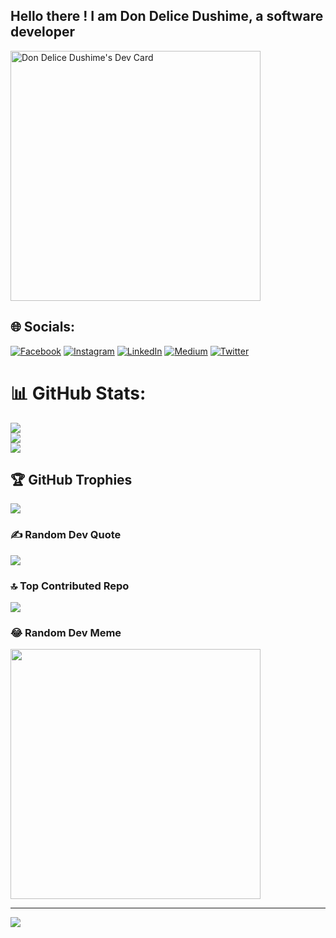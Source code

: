 
## Hello there ! I am Don Delice Dushime, a software developer

<a href="https://app.daily.dev/dondelice257"><img src="https://api.daily.dev/devcards/3006288b891944a6a47d1650d0c0d36a.png?r=xno" width="400" alt="Don Delice Dushime's Dev Card"/></a>
## 🌐 Socials:
[![Facebook](https://img.shields.io/badge/Facebook-%231877F2.svg?logo=Facebook&logoColor=white)](https://facebook.com/dondelice257) [![Instagram](https://img.shields.io/badge/Instagram-%23E4405F.svg?logo=Instagram&logoColor=white)](https://instagram.com/dondelice257) [![LinkedIn](https://img.shields.io/badge/LinkedIn-%230077B5.svg?logo=linkedin&logoColor=white)](https://linkedin.com/in/dondelice257/) [![Medium](https://img.shields.io/badge/Medium-12100E?logo=medium&logoColor=white)](https://medium.com/@dondelice257) [![Twitter](https://img.shields.io/badge/Twitter-%231DA1F2.svg?logo=Twitter&logoColor=white)](https://www.twitter.com/dondelice257/) 


# 📊 GitHub Stats:
![](https://github-readme-stats.vercel.app/api?username=dondelice257&theme=default&hide_border=false&include_all_commits=true&count_private=false)<br/>
![](https://github-readme-streak-stats.herokuapp.com/?user=dondelice257&theme=default&hide_border=false)<br/>
![](https://github-readme-stats.vercel.app/api/top-langs/?username=dondelice257&theme=default&hide_border=false&include_all_commits=true&count_private=false&layout=compact)

## 🏆 GitHub Trophies
![](https://github-profile-trophy.vercel.app/?username=dondelice257&theme=flat&no-frame=false&no-bg=false&margin-w=4)

### ✍️ Random Dev Quote
![](https://quotes-github-readme.vercel.app/api?type=horizontal&theme=radical)

### 🔝 Top Contributed Repo
![](https://github-contributor-stats.vercel.app/api?username=dondelice257&limit=5&theme=flat&combine_all_yearly_contributions=true)

### 😂 Random Dev Meme
<img src='https://randommeme-five.vercel.app/' style="height: 400px;"/>

---
[![](https://visitcount.itsvg.in/api?id=dondelice257&icon=4&color=1)](https://visitcount.itsvg.in)

<!-- Proudly created with GPRM ( https://gprm.itsvg.in ) -->
